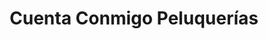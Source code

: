 ---
title: "Cuenta Conmigo Peluquerías"
url: /monte-grande/cuenta-conmigo-peluquerias/
shop: Friseur
---